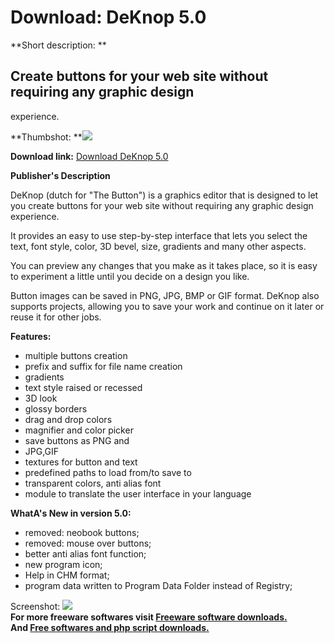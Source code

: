 # Download: DeKnop 5.0

**Short description: **

## Create buttons for your web site without requiring any graphic design
experience.

  
**Thumbshot: **![](http://www.freewarefiles.com/screenshot/deknop5_md.gif)   
  
**Download link:** [Download DeKnop 5.0](http://freesoftwares.boysofts.com/DeKnop_program_52765.html)  
  

**Publisher's Description**  
  

DeKnop (dutch for "The Button") is a graphics editor that is designed to let
you create buttons for your web site without requiring any graphic design
experience.

It provides an easy to use step-by-step interface that lets you select the
text, font style, color, 3D bevel, size, gradients and many other aspects.

You can preview any changes that you make as it takes place, so it is easy to
experiment a little until you decide on a design you like.

Button images can be saved in PNG, JPG, BMP or GIF format. DeKnop also
supports projects, allowing you to save your work and continue on it later or
reuse it for other jobs.

**Features:**

  * multiple buttons creation 
  * prefix and suffix for file name creation 
  * gradients 
  * text style raised or recessed 
  * 3D look 
  * glossy borders 
  * drag and drop colors 
  * magnifier and color picker 
  * save buttons as PNG and 
  * JPG,GIF 
  * textures for button and text 
  * predefined paths to load from/to save to 
  * transparent colors, anti alias font 
  * module to translate the user interface in your language 

**WhatA's New in version 5.0:**

  * removed: neobook buttons; 
  * removed: mouse over buttons; 
  * better anti alias font function; 
  * new program icon; 
  * Help in CHM format; 
  * program data written to Program Data Folder instead of Registry; 

  
  
Screenshot: ![](http://www.freewarefiles.com/screenshot/deknop5.gif)  
**For more freeware softwares visit [Freeware software downloads.](http://freesoftwares.boysofts.com/)**   
**And [Free softwares and php script downloads.](http://www.boysofts.com/)**

